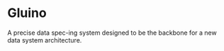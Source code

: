 # Gluino
A precise data spec-ing system designed to be the backbone for a new data system architecture.
